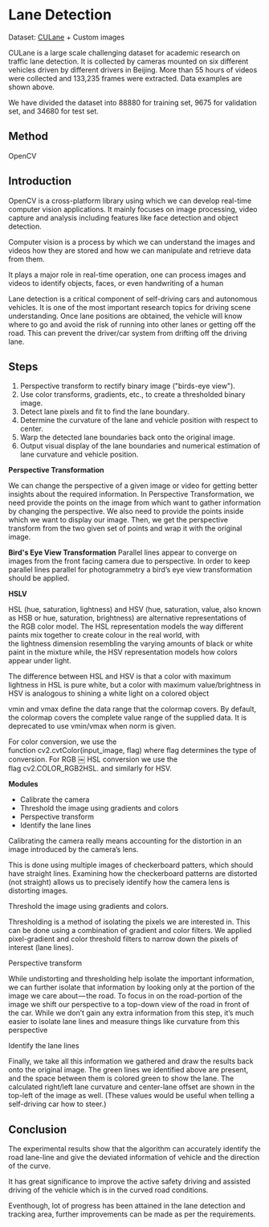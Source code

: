 # Lane Detection
Dataset: [CULane](https://arxiv.org/pdf/1712.06080.pdf) + Custom images

CULane is a large scale challenging dataset for academic research on traffic lane detection. It is collected by cameras mounted on six different vehicles driven by different drivers in Beijing. More than 55 hours of videos were collected and 133,235 frames were extracted. Data examples are shown above.

We have divided the dataset into 88880 for training set, 9675 for validation set, and 34680 for test set.

## Method
OpenCV

## Introduction
OpenCV is a cross-platform library using which we can develop real-time computer vision applications. It mainly focuses on image processing, video capture and analysis including features like face detection and object detection.

Computer vision is a process by which we can understand the images and videos how they are stored and how we can manipulate and retrieve data from them.

It plays a major role in real-time operation, one can process images and videos to identify objects, faces, or even handwriting of a human

Lane detection is a critical component of self-driving cars and autonomous vehicles. It is one of the most important research topics for driving scene understanding. Once lane positions are obtained, the vehicle will know where to go and avoid the risk of running into other lanes or getting off the road. This can prevent the driver/car system from drifting off the driving lane.

## Steps
1. Perspective transform to rectify binary image ("birds-eye view").
2. Use color transforms, gradients, etc., to create a thresholded binary image.
3. Detect lane pixels and fit to find the lane boundary.
4. Determine the curvature of the lane and vehicle position with respect to center.
5. Warp the detected lane boundaries back onto the original image.
6. Output visual display of the lane boundaries and numerical estimation of lane curvature and vehicle position.

**Perspective Transformation**

We can change the perspective of a given image or video for getting better insights about the required information. In Perspective Transformation, we need provide the points on the image from which want to gather information by changing the perspective. We also need to provide the points inside which we want to display our image. Then, we get the perspective transform from the two given set of points and wrap it with the original image.

**Bird's Eye View Transformation**
Parallel lines appear to converge on images from the front facing camera due to perspective. In order to keep parallel lines parallel for photogrammetry a bird’s eye view transformation should be applied.

**HSLV**

HSL (hue, saturation, lightness) and HSV (hue, saturation, value, also known as HSB or hue, saturation, brightness) are alternative representations of the RGB color model. The HSL representation models the way different paints mix together to create colour in the real world, with the lightness dimension resembling the varying amounts of black or white paint in the mixture while, the HSV representation models how colors appear under light. 

The difference between HSL and HSV is that a color with maximum lightness in HSL is pure white, but a color with maximum value/brightness in HSV is analogous to shining a white light on a colored object

vmin and vmax define the data range that the colormap covers. By default, the colormap covers the complete value range of the supplied data. It is deprecated to use vmin/vmax when norm is given.

For color conversion, we use the function cv2.cvtColor(input_image, flag) where flag determines the type of conversion.
For RGB ￼ HSL conversion we use the flag cv2.COLOR_RGB2HSL. and similarly for HSV.

**Modules** 
- Calibrate the camera 
- Threshold the image using gradients and colors 
- Perspective transform 
- Identify the lane lines

Calibrating the camera really means accounting for the distortion in an image introduced by the camera’s lens. 

This is done using multiple images of checkerboard patters, which should have straight lines. Examining how the checkerboard patterns are distorted (not straight) allows us to precisely identify how the camera lens is distorting images.

Threshold the image using gradients and colors. 

Thresholding is a method of isolating the pixels we are interested in. This can be done using a combination of gradient and color filters. We applied pixel-gradient and color threshold filters to narrow down the pixels of interest (lane lines).

Perspective transform 

While undistorting and thresholding help isolate the important information, we can further isolate that information by looking only at the portion of the image we care about — the road. To focus in on the road-portion of the image we shift our perspective to a top-down view of the road in front of the car. While we don’t gain any extra information from this step, it’s much easier to isolate lane lines and measure things like curvature from this perspective

Identify the lane lines 

Finally, we take all this information we gathered and draw the results back onto the original image. 
The green lines we identified above are present, and the space between them is colored green to show the lane. The calculated right/left lane curvature and center-lane offset are shown in the top-left of the image as well. (These values would be useful when telling a self-driving car how to steer.)

## Conclusion
The experimental results show that the algorithm can accurately identify the road lane-line and give the deviated
information of vehicle and the direction of the curve. 


It has great significance to improve the active safety driving
and assisted driving of the vehicle which is in the curved road conditions. 

Eventhough, lot of progress has been
attained in the lane detection and tracking area, further improvements can be made as per the requirements.
